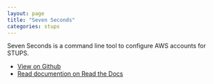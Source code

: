 ```yaml
---
layout: page
title: "Seven Seconds"
categories: stups
---
```


Seven Seconds is a command line tool to configure AWS accounts for STUPS.

* [View on Github](https://github.com/zalando-stups/sevenseconds)
* [Read documention on Read the Docs](https://stups.readthedocs.org/en/latest/components/sevenseconds.html)
